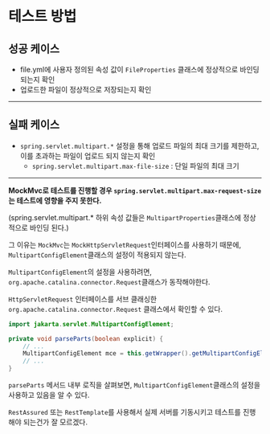 # 테스트 방법

## 성공 케이스

- file.yml에 사용자 정의된 속성 값이 `FileProperties` 클래스에 정상적으로 바인딩 되는지 확인
- 업로드한 파일이 정상적으로 저장되는지 확인

---

## 실패 케이스

- `spring.servlet.multipart.*` 설정을 통해 업로드 파일의 최대 크기를 제한하고, 이를 초과하는 파일이 업로드 되지 않는지 확인
    - `spring.servlet.multipart.max-file-size` : 단일 파일의 최대 크기

---

**MockMvc로 테스트를 진행할 경우 `spring.servlet.multipart.max-request-size`는 테스트에 영향을 주지 못한다.**

(spring.servlet.multipart.* 하위 속성 값들은 `MultipartProperties`클래스에 정상적으로 바인딩 된다.)

그 이유는 `MockMvc`는 `MockHttpServletRequest`인터페이스를 사용하기 때문에, `MultipartConfigElement`클래스의 설정이 적용되지 않는다.

`MultipartConfigElement`의 설정을 사용하려면, `org.apache.catalina.connector.Request`클래스가 동작해야한다.

`HttpServletRequest` 인터페이스를 서브 클래싱한 `org.apache.catalina.connector.Request` 클래스에서 확인할 수 있다.

```java
import jakarta.servlet.MultipartConfigElement;

private void parseParts(boolean explicit) {
    // ...
    MultipartConfigElement mce = this.getWrapper().getMultipartConfigElement();
    // ...
}

```

`parseParts` 메서드 내부 로직을 살펴보면, `MultipartConfigElement`클래스의 설정을 사용하고 있음을 알 수 있다.

`RestAssured` 또는 `RestTemplate`를 사용해서 실제 서버를 기동시키고 테스트를 진행해야 되는건가 잘 모르겠다.



